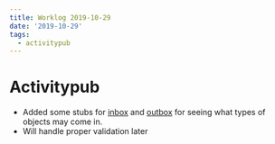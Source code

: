 ```yaml
---
title: Worklog 2019-10-29
date: '2019-10-29'
tags:
  - activitypub
---
```


# Activitypub

- Added some stubs for [inbox] and [outbox] for seeing what types of objects may come in.
- Will handle proper validation later

[inbox]: https://www.w3.org/TR/activitypub/#inbox
[outbox]: https://www.w3.org/TR/activitypub/#outbox
